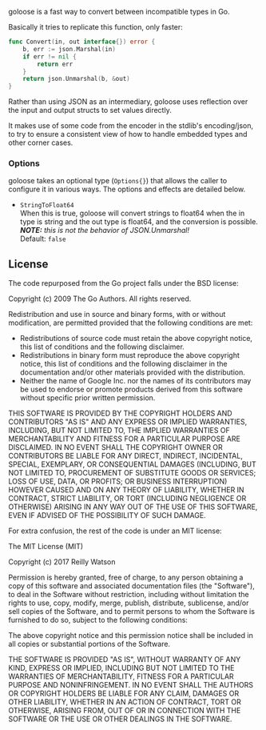 goloose is a fast way to convert between incompatible types in Go.

Basically it tries to replicate this function, only faster:

```go
func Convert(in, out interface{}) error {
	b, err := json.Marshal(in)
	if err != nil {
		return err
	}
	return json.Unmarshal(b, &out)
}
```

Rather than using JSON as an intermediary, goloose uses reflection over the input and output structs to set values directly.

It makes use of some code from the encoder in the stdlib's encoding/json, to try to ensure a consistent view of how to handle embedded types and other corner cases.

### Options

goloose takes an optional type (`Options{}`) that allows the caller to configure it in various ways. The options and effects are detailed below.

- `StringToFloat64`  
   When this is true, goloose will convert strings to float64 when the in type is string and the out type is float64, and the conversion is possible. ***NOTE:** this is not the behavior of JSON.Unmarshal!*  
   Default: `false`


## License

The code repurposed from the Go project falls under the BSD license:

Copyright (c) 2009 The Go Authors. All rights reserved.

Redistribution and use in source and binary forms, with or without
modification, are permitted provided that the following conditions are
met:

   * Redistributions of source code must retain the above copyright
notice, this list of conditions and the following disclaimer.
   * Redistributions in binary form must reproduce the above
copyright notice, this list of conditions and the following disclaimer
in the documentation and/or other materials provided with the
distribution.
   * Neither the name of Google Inc. nor the names of its
contributors may be used to endorse or promote products derived from
this software without specific prior written permission.

THIS SOFTWARE IS PROVIDED BY THE COPYRIGHT HOLDERS AND CONTRIBUTORS
"AS IS" AND ANY EXPRESS OR IMPLIED WARRANTIES, INCLUDING, BUT NOT
LIMITED TO, THE IMPLIED WARRANTIES OF MERCHANTABILITY AND FITNESS FOR
A PARTICULAR PURPOSE ARE DISCLAIMED. IN NO EVENT SHALL THE COPYRIGHT
OWNER OR CONTRIBUTORS BE LIABLE FOR ANY DIRECT, INDIRECT, INCIDENTAL,
SPECIAL, EXEMPLARY, OR CONSEQUENTIAL DAMAGES (INCLUDING, BUT NOT
LIMITED TO, PROCUREMENT OF SUBSTITUTE GOODS OR SERVICES; LOSS OF USE,
DATA, OR PROFITS; OR BUSINESS INTERRUPTION) HOWEVER CAUSED AND ON ANY
THEORY OF LIABILITY, WHETHER IN CONTRACT, STRICT LIABILITY, OR TORT
(INCLUDING NEGLIGENCE OR OTHERWISE) ARISING IN ANY WAY OUT OF THE USE
OF THIS SOFTWARE, EVEN IF ADVISED OF THE POSSIBILITY OF SUCH DAMAGE.

For extra confusion, the rest of the code is under an MIT license:

The MIT License (MIT)

Copyright (c) 2017 Reilly Watson

Permission is hereby granted, free of charge, to any person obtaining a copy
of this software and associated documentation files (the "Software"), to deal
in the Software without restriction, including without limitation the rights
to use, copy, modify, merge, publish, distribute, sublicense, and/or sell
copies of the Software, and to permit persons to whom the Software is
furnished to do so, subject to the following conditions:

The above copyright notice and this permission notice shall be included in
all copies or substantial portions of the Software.

THE SOFTWARE IS PROVIDED "AS IS", WITHOUT WARRANTY OF ANY KIND, EXPRESS OR
IMPLIED, INCLUDING BUT NOT LIMITED TO THE WARRANTIES OF MERCHANTABILITY,
FITNESS FOR A PARTICULAR PURPOSE AND NONINFRINGEMENT. IN NO EVENT SHALL THE
AUTHORS OR COPYRIGHT HOLDERS BE LIABLE FOR ANY CLAIM, DAMAGES OR OTHER
LIABILITY, WHETHER IN AN ACTION OF CONTRACT, TORT OR OTHERWISE, ARISING FROM,
OUT OF OR IN CONNECTION WITH THE SOFTWARE OR THE USE OR OTHER DEALINGS IN
THE SOFTWARE.

